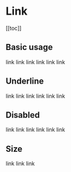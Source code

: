 <script setup>
  import CodeBlock from './../CodeBlock.vue'
  import './../../../src/link'
</script>

# Link

[[toc]]

## Basic usage

<code-block>
  <sky-link href="/">link</sky-link>
  <sky-link href="/" type="primary">link</sky-link>
  <sky-link href="/" type="success">link</sky-link>
  <sky-link href="/" type="warning">link</sky-link>
  <sky-link href="/" type="danger">link</sky-link>
  <sky-link href="/" type="info">link</sky-link>
</code-block>

## Underline

<code-block>
  <sky-link href="/" underline>link</sky-link>
  <sky-link href="/" type="primary" underline>link</sky-link>
  <sky-link href="/" type="success" underline>link</sky-link>
  <sky-link href="/" type="warning" underline>link</sky-link>
  <sky-link href="/" type="danger" underline>link</sky-link>
  <sky-link href="/" type="info" underline>link</sky-link>
</code-block>

## Disabled

<code-block>
  <sky-link href="/" underline disabled>link</sky-link>
  <sky-link href="/" type="primary" underline disabled>link</sky-link>
  <sky-link href="/" type="success" underline disabled>link</sky-link>
  <sky-link href="/" type="warning" underline disabled>link</sky-link>
  <sky-link href="/" type="danger" underline disabled>link</sky-link>
  <sky-link href="/" type="info" underline disabled>link</sky-link>
</code-block>

## Size

<code-block>
  <sky-link href="/" size="large">link</sky-link>
  <sky-link href="/">link</sky-link>
  <sky-link href="/" size="small">link</sky-link>
</code-block>
